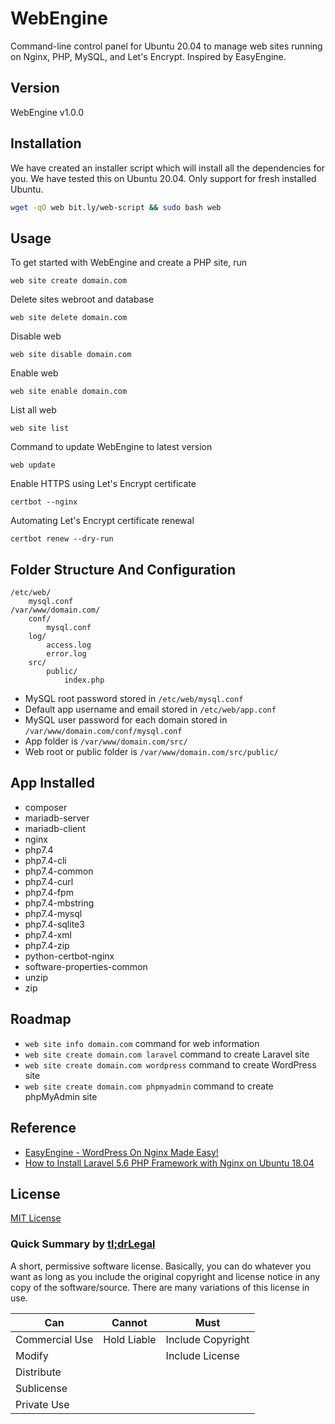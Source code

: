 # WebEngine
Command-line control panel for Ubuntu 20.04 to manage web sites running on Nginx, PHP, MySQL, and Let's Encrypt. Inspired by EasyEngine.


## Version

WebEngine v1.0.0


## Installation

We have created an installer script which will install all the dependencies for you. We have tested this on Ubuntu 20.04. Only support for fresh installed Ubuntu.

```bash
wget -qO web bit.ly/web-script && sudo bash web
```


## Usage

To get started with WebEngine and create a PHP site, run

```
web site create domain.com
```

Delete sites webroot and database

```
web site delete domain.com
```

Disable web

```
web site disable domain.com
```

Enable web

```
web site enable domain.com
```

List all web

```
web site list
```

Command to update WebEngine to latest version

```
web update
```

Enable HTTPS using Let's Encrypt certificate

```
certbot --nginx
```

Automating Let's Encrypt certificate renewal

```
certbot renew --dry-run
```


## Folder Structure And Configuration

```
/etc/web/
    mysql.conf
/var/www/domain.com/
    conf/
        mysql.conf
    log/
    	access.log
    	error.log
    src/
    	public/
        	index.php
```

- MySQL root password stored in `/etc/web/mysql.conf`
- Default app username and email stored in `/etc/web/app.conf`
- MySQL user password for each domain stored in `/var/www/domain.com/conf/mysql.conf`
- App folder is `/var/www/domain.com/src/`
- Web root or public folder is `/var/www/domain.com/src/public/`


## App Installed

- composer
- mariadb-server 
- mariadb-client
- nginx
- php7.4 
- php7.4-cli
- php7.4-common 
- php7.4-curl
- php7.4-fpm
- php7.4-mbstring
- php7.4-mysql
- php7.4-sqlite3
- php7.4-xml
- php7.4-zip
- python-certbot-nginx
- software-properties-common
- unzip
- zip


## Roadmap
- `web site info domain.com` command for web information
- `web site create domain.com laravel` command to create Laravel site
- `web site create domain.com wordpress` command to create WordPress site
- `web site create domain.com phpmyadmin` command to create phpMyAdmin site

## Reference

- [EasyEngine - WordPress On Nginx Made Easy!](https://easyengine.io/)
- [How to Install Laravel 5.6 PHP Framework with Nginx on Ubuntu 18.04](https://www.howtoforge.com/tutorial/ubuntu-laravel-php-nginx/)


## License
[MIT License](http://opensource.org/licenses/MIT)

### Quick Summary by [tl;drLegal](https://tldrlegal.com/license/mit-license)
A short, permissive software license. Basically, you can do whatever you want as long as you include the original copyright and license notice in any copy of the software/source.  There are many variations of this license in use.

| Can | Cannot | Must |
| --- | ------ | ---- |
| Commercial Use | Hold Liable | Include Copyright |
| Modify |  | Include License |
| Distribute |  |
| Sublicense |  |
| Private Use |  |



